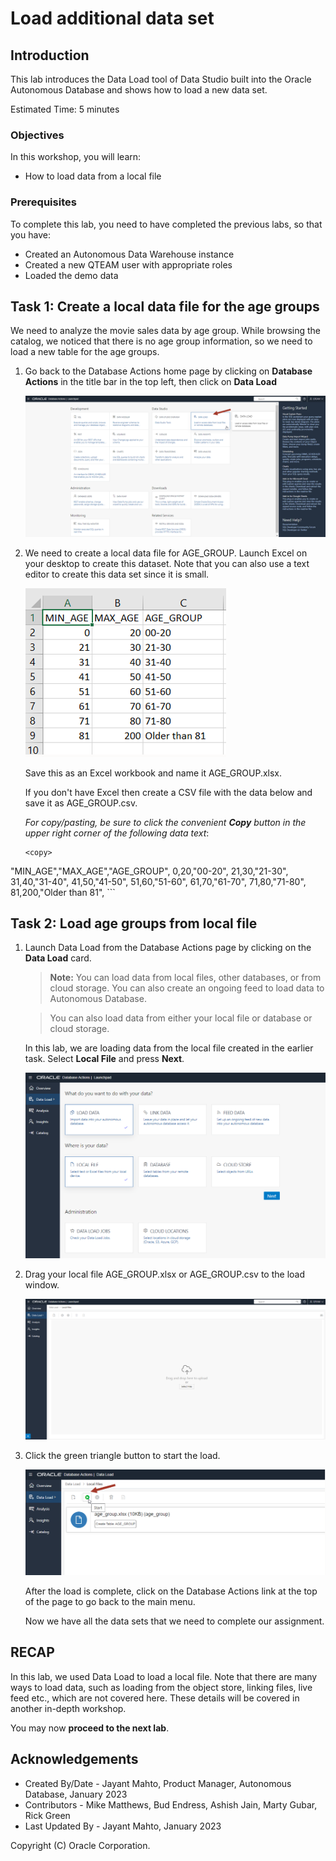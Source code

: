 # Load additional data set


## Introduction

This lab introduces the Data Load tool of Data Studio built into the Oracle Autonomous Database and shows how to load a new data set.

Estimated Time: 5 minutes

### Objectives

In this workshop, you will learn:
-	How to load data from a local file

### Prerequisites

To complete this lab, you need to have completed the previous labs, so that you have:

- Created an Autonomous Data Warehouse instance
- Created a new QTEAM user with appropriate roles
- Loaded the demo data

## Task 1: Create a local data file for the age groups

We need to analyze the movie sales data by age group. While browsing the catalog,
we noticed that there is no age group information, so we need to load a
new table for the age groups.

1.  Go back to the Database Actions home page by clicking on **Database Actions** 
    in the title bar in the top left, then click on **Data Load**

    ![Screenshot of data load card](images/image8_load_card.png)

2.  We need to create a local data file for AGE\_GROUP. Launch Excel on
    your desktop to create this dataset. Note that you can also use a
    text editor to create this data set since it is small.

    ![Screenshot of age group data in Excel](images/image9_data_excel.png)

    Save this as an Excel workbook and name it AGE\_GROUP.xlsx.

    If you don't have Excel then create a CSV file with the data below
    and save it as AGE\_GROUP.csv.

    *For copy/pasting, be sure to click the convenient __Copy__ button in the upper right corner of the following data text*: 
    
    ```
    <copy>
"MIN_AGE","MAX_AGE","AGE_GROUP",
0,20,"00-20",
21,30,"21-30",
31,40,"31-40",
41,50,"41-50",
51,60,"51-60",
61,70,"61-70",
71,80,"71-80",
81,200,"Older than 81",
    </copy>
    ```

## Task 2: Load age groups from local file

1.  Launch Data Load from the Database Actions page by clicking on the **Data Load** card.
    
    >**Note:** You can load data from local files, other databases, or from cloud storage.
    You can also create an ongoing feed to load data to Autonomous Database.
    
    >You can also load data from either your local file or database or
    cloud storage.
    
    In this lab, we are loading data from the local file created in the earlier
    task. Select **Local File** and press **Next**.

    ![Screenshot of load data options](images/image10_load_option.png)

2.  Drag your local file AGE\_GROUP.xlsx or AGE\_GROUP.csv to the load window.

    ![Screenshot of pick file for load](images/image11_load_file.png)

3.  Click the green triangle button to start the load.

    ![Screenshot of start loading file](images/image12_load_file_start.png)
    
    After the load is complete, click on the Database Actions link at the top
    of the page to go back to the main menu.
    
    Now we have all the data sets that we need to complete our assignment.

    

## RECAP

In this lab, we used Data Load to load a local file. Note that there are many ways to load data, such as loading from the object store, linking files, live feed etc., which are not covered here. These details will be covered in another in-depth workshop.

You may now **proceed to the next lab**.

## Acknowledgements

- Created By/Date - Jayant Mahto, Product Manager, Autonomous Database, January 2023
- Contributors - Mike Matthews, Bud Endress, Ashish Jain, Marty Gubar, Rick Green
- Last Updated By - Jayant Mahto, January 2023


Copyright (C)  Oracle Corporation.